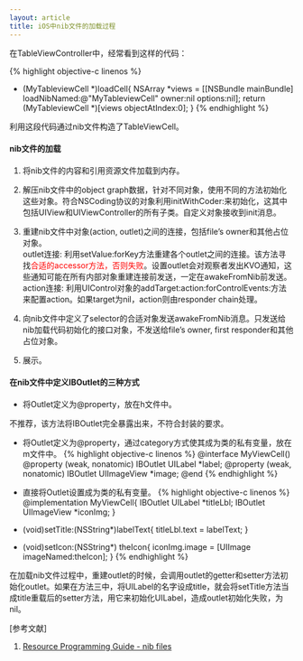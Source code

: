 ```yaml
---
layout: article
title: iOS中nib文件的加载过程
---
```



在TableViewController中，经常看到这样的代码：

{% highlight objective-c linenos %}
- (MyTableviewCell *)loadCell{
    NSArray *views = [[NSBundle mainBundle] loadNibNamed:@"MyTableviewCell" owner:nil options:nil];
    return (MyTableviewCell *)[views objectAtIndex:0];
}
{% endhighlight %}

利用这段代码通过nib文件构造了TableViewCell。


#### nib文件的加载

1. 将nib文件的内容和引用资源文件加载到内存。

2. 解压nib文件中的object graph数据，针对不同对象，使用不同的方法初始化这些对象。符合NSCoding协议的对象利用initWithCoder:来初始化，这其中包括UIView和UIViewController的所有子类。自定义对象接收到init消息。

3. 重建nib文件中对象(action, outlet)之间的连接，包括file’s owner和其他占位对象。<br>outlet连接: 利用setValue:forKey方法重建各个outlet之间的连接。该方法寻找<font color="red">合适的accessor方法，否则失败</font>。设置outlet会对观察者发出KVO通知，这些通知可能在所有内部对象重建连接前发送，一定在awakeFromNib前发送。<br>action连接: 利用UIControl对象的addTarget:action:forControlEvents:方法来配置action。如果target为nil，action则由responder chain处理。

4. 向nib文件中定义了selector的合适对象发送awakeFromNib消息。只发送给nib加载代码初始化的接口对象，不发送给file’s owner, first responder和其他占位对象。

5. 展示。


#### 在nib文件中定义IBOutlet的三种方式

- 将Outlet定义为@property，放在h文件中。

不推荐，该方法将IBOutlet完全暴露出来，不符合封装的要求。

- 将Outlet定义为@property，通过category方式使其成为类的私有变量，放在m文件中。
{% highlight objective-c linenos %}
@interface MyViewCell()
@property (weak, nonatomic) IBOutlet UILabel *label;
@property (weak, nonatomic) IBOutlet UIImageView *image;
@end
{% endhighlight %}

- 直接将Outlet设置成为类的私有变量。
{% highlight objective-c linenos %}
@implementation MyViewCell{
     IBOutlet UILabel *titleLbl;
     IBOutlet UIImageView *iconImg;
}

- (void)setTitle:(NSString*)labelText{
    titleLbl.text = labelText;
}

- (void)setIcon:(NSString*) theIcon{
    iconImg.image = [UIImage imageNamed:theIcon];
}
{% endhighlight %}

在加载nib文件过程中，重建outlet的时候，会调用outlet的getter和setter方法初始化outlet。如果在方法三中，将UILabel的名字设成title，就会将setTitle方法当成title重载后的setter方法，用它来初始化UILabel，造成outlet初始化失败，为nil。


[参考文献]

1. [Resource Programming Guide - nib files](https://developer.apple.com/library/ios/documentation/Cocoa/Conceptual/LoadingResources/CocoaNibs/CocoaNibs.html)


